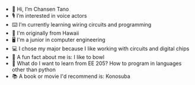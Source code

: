 - 👋 Hi, I’m Chansen Tano
- 🎙 I’m interested in voice actors
- ⌨️ I’m currently learning wiring circuits and programming
- 🌺 I'm originally from Hawaii
- 🖥 I'm a junior in computer engineering
- 💻 I chose my major because I like working with circuits and digital chips
- 🎳 A fun fact about me is:  I like to bowl
- 🐍 What do I want to learn from EE 205?  How to program in languages other than python
- 📚 A book or movie I'd recommend is:  Konosuba
